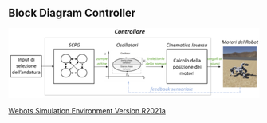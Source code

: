 Block Diagram Controller
----------------------------

![](images/BlockDiagram.png)

[Webots Simulation Environment Version R2021a](https://github.com/cyberbotics/webots/releases)
